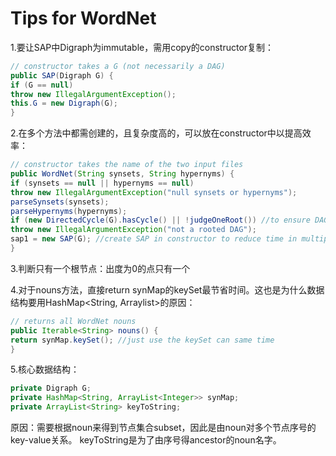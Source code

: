 # Tips for WordNet
1.要让SAP中Digraph为immutable，需用copy的constructor复制：
```java
// constructor takes a G (not necessarily a DAG) 
public SAP(Digraph G) {
if (G == null)
throw new IllegalArgumentException();
this.G = new Digraph(G);
}
```

2.在多个方法中都需创建的，且复杂度高的，可以放在constructor中以提高效率：
```java
// constructor takes the name of the two input files
public WordNet(String synsets, String hypernyms) {
if (synsets == null || hypernyms == null)
throw new IllegalArgumentException("null synsets or hypernyms");
parseSynsets(synsets);
parseHypernyms(hypernyms);
if (new DirectedCycle(G).hasCycle() || !judgeOneRoot()) //to ensure DAG and one root
throw new IllegalArgumentException("not a rooted DAG");
sap1 = new SAP(G); //create SAP in constructor to reduce time in multiple calls
}
```


3.判断只有一个根节点：出度为0的点只有一个

4.对于nouns方法，直接return synMap的keySet最节省时间。这也是为什么数据结构要用HashMap<String, Arraylist<Integer>>的原因：
```java
// returns all WordNet nouns
public Iterable<String> nouns() {
return synMap.keySet(); //just use the keySet can same time
}
```


5.核心数据结构：
```java
private Digraph G;
private HashMap<String, ArrayList<Integer>> synMap;
private ArrayList<String> keyToString;
```
原因：需要根据noun来得到节点集合subset，因此是由noun对多个节点序号的key-value关系。
keyToString是为了由序号得ancestor的noun名字。